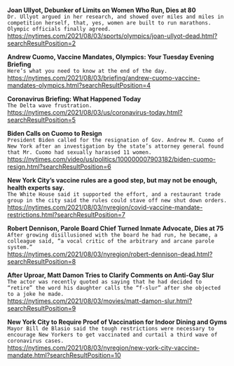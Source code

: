 **Joan Ullyot, Debunker of Limits on Women Who Run, Dies at 80**\
`Dr. Ullyot argued in her research, and showed over miles and miles in competition herself, that, yes, women are built to run marathons. Olympic officials finally agreed.`\
https://nytimes.com/2021/08/03/sports/olympics/joan-ullyot-dead.html?searchResultPosition=2

**Andrew Cuomo, Vaccine Mandates, Olympics: Your Tuesday Evening Briefing**\
`Here’s what you need to know at the end of the day.`\
https://nytimes.com/2021/08/03/briefing/andrew-cuomo-vaccine-mandates-olympics.html?searchResultPosition=4

**Coronavirus Briefing: What Happened Today**\
`The Delta wave frustration.`\
https://nytimes.com/2021/08/03/us/coronavirus-today.html?searchResultPosition=5

**Biden Calls on Cuomo to Resign**\
`President Biden called for the resignation of Gov. Andrew M. Cuomo of New York after an investigation by the state’s attorney general found that Mr. Cuomo had sexually harassed 11 women.`\
https://nytimes.com/video/us/politics/100000007903182/biden-cuomo-resign.html?searchResultPosition=6

**New York City’s vaccine rules are a good step, but may not be enough, health experts say.**\
`The White House said it supported the effort, and a restaurant trade group in the city said the rules could stave off new shut down orders.`\
https://nytimes.com/2021/08/03/nyregion/covid-vaccine-mandate-restrictions.html?searchResultPosition=7

**Robert Dennison, Parole Board Chief Turned Inmate Advocate, Dies at 75**\
`After growing disillusioned with the board he had run, he became, a colleague said, “a vocal critic of the arbitrary and arcane parole system.”`\
https://nytimes.com/2021/08/03/nyregion/robert-dennison-dead.html?searchResultPosition=8

**After Uproar, Matt Damon Tries to Clarify Comments on Anti-Gay Slur**\
`The actor was recently quoted as saying that he had decided to “retire” the word his daughter calls the “f-slur” after she objected to a joke he made.`\
https://nytimes.com/2021/08/03/movies/matt-damon-slur.html?searchResultPosition=9

**New York City to Require Proof of Vaccination for Indoor Dining and Gyms**\
`Mayor Bill de Blasio said the tough restrictions were necessary to encourage New Yorkers to get vaccinated and curtail a third wave of coronavirus cases.`\
https://nytimes.com/2021/08/03/nyregion/new-york-city-vaccine-mandate.html?searchResultPosition=10

